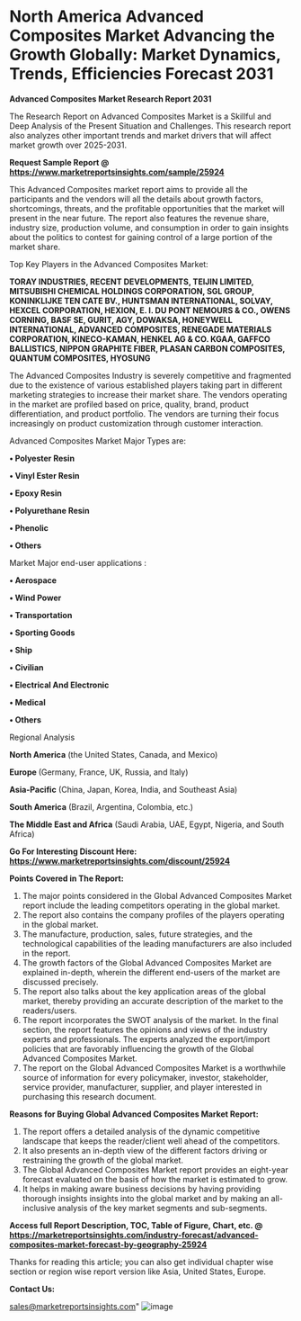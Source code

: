 # North America Advanced Composites Market Advancing the Growth Globally: Market Dynamics, Trends, Efficiencies Forecast 2031

<strong>Advanced Composites Market Research Report 2031</strong>

The Research Report on Advanced Composites Market is a Skillful and Deep Analysis of the Present Situation and Challenges. This research report also analyzes other important trends and market drivers that will affect market growth over 2025-2031.

<strong>Request Sample Report @ <a href=https://www.marketreportsinsights.com/sample/25924>https://www.marketreportsinsights.com/sample/25924</a></strong>

This Advanced Composites market report aims to provide all the participants and the vendors will all the details about growth factors, shortcomings, threats, and the profitable opportunities that the market will present in the near future. The report also features the revenue share, industry size, production volume, and consumption in order to gain insights about the politics to contest for gaining control of a large portion of the market share.

Top Key Players in the Advanced Composites Market:

<strong>TORAY INDUSTRIES, RECENT DEVELOPMENTS, TEIJIN LIMITED, MITSUBISHI CHEMICAL HOLDINGS CORPORATION, SGL GROUP, KONINKLIJKE TEN CATE BV., HUNTSMAN INTERNATIONAL, SOLVAY, HEXCEL CORPORATION, HEXION, E. I. DU PONT NEMOURS & CO., OWENS CORNING, BASF SE, GURIT, AGY, DOWAKSA, HONEYWELL INTERNATIONAL, ADVANCED COMPOSITES, RENEGADE MATERIALS CORPORATION, KINECO-KAMAN, HENKEL AG & CO. KGAA, GAFFCO BALLISTICS, NIPPON GRAPHITE FIBER, PLASAN CARBON COMPOSITES, QUANTUM COMPOSITES, HYOSUNG</strong>

The Advanced Composites Industry is severely competitive and fragmented due to the existence of various established players taking part in different marketing strategies to increase their market share. The vendors operating in the market are profiled based on price, quality, brand, product differentiation, and product portfolio. The vendors are turning their focus increasingly on product customization through customer interaction.

Advanced Composites Market Major Types are:

<strong>• Polyester Resin

• Vinyl Ester Resin

• Epoxy Resin

• Polyurethane Resin

• Phenolic

• Others</strong>

Market Major end-user applications :

<strong>• Aerospace

• Wind Power

• Transportation

• Sporting Goods

• Ship

• Civilian

• Electrical And Electronic

• Medical

• Others</strong>

Regional Analysis

</u><strong><b>North America</b></strong> (the United States, Canada, and Mexico)

<strong><b>Europe </b></strong>(Germany, France, UK, Russia, and Italy)

<strong><b>Asia-Pacific</b></strong> (China, Japan, Korea, India, and Southeast Asia)

<strong><b>South America</b></strong> (Brazil, Argentina, Colombia, etc.)

<strong><b>The Middle East and Africa</b></strong> (Saudi Arabia, UAE, Egypt, Nigeria, and South Africa)

<strong>Go For Interesting Discount Here: <a href=https://www.marketreportsinsights.com/discount/25924>https://www.marketreportsinsights.com/discount/25924</a></strong>

<strong>Points Covered in The Report:</strong>
<ol>
  <li>The major points considered in the Global Advanced Composites Market report include the leading competitors operating in the global market.</li>
  <li>The report also contains the company profiles of the players operating in the global market.</li>
  <li>The manufacture, production, sales, future strategies, and the technological capabilities of the leading manufacturers are also included in the report.</li>
  <li>The growth factors of the Global Advanced Composites Market are explained in-depth, wherein the different end-users of the market are discussed precisely.</li>
  <li>The report also talks about the key application areas of the global market, thereby providing an accurate description of the market to the readers/users.</li>
  <li>The report incorporates the SWOT analysis of the market. In the final section, the report features the opinions and views of the industry experts and professionals. The experts analyzed the export/import policies that are favorably influencing the growth of the Global Advanced Composites Market.</li>
  <li>The report on the Global Advanced Composites Market is a worthwhile source of information for every policymaker, investor, stakeholder, service provider, manufacturer, supplier, and player interested in purchasing this research document.</li>
</ol>
<strong>Reasons for Buying Global Advanced Composites Market Report:</strong>

<ol>
  <li>The report offers a detailed analysis of the dynamic competitive landscape that keeps the reader/client well ahead of the competitors.</li>
  <li>It also presents an in-depth view of the different factors driving or restraining the growth of the global market.</li>
  <li>The Global Advanced Composites Market report provides an eight-year forecast evaluated on the basis of how the market is estimated to grow.</li>
  <li>It helps in making aware business decisions by having providing thorough insights insights into the global market and by making an all-inclusive analysis of the key market segments and sub-segments.</li>
</ol>
<strong>Access full Report Description, TOC, Table of Figure, Chart, etc. @ <a href=https://marketreportsinsights.com/industry-forecast/advanced-composites-market-forecast-by-geography-25924>https://marketreportsinsights.com/industry-forecast/advanced-composites-market-forecast-by-geography-25924</a></strong>


Thanks for reading this article; you can also get individual chapter wise section or region wise report version like Asia, United States, Europe.

<strong>Contact Us:</strong>

sales@marketreportsinsights.com"
![image](https://github.com/user-attachments/assets/ba0aea92-8d1e-4d24-803c-c586517c280e)
